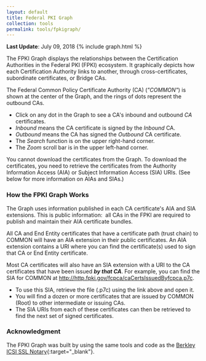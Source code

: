 ```yaml
---
layout: default 
title: Federal PKI Graph
collection: tools
permalink: tools/fpkigraph/
---
```

**Last Update**: July 09, 2018
{% include graph.html %}

The FPKI Graph displays the relationships between the Certification Authorities in the Federal PKI (FPKI) ecosystem. It graphically depicts how each Certification Authority links to another, through cross-certificates, subordinate certificates, or Bridge CAs.  

The Federal Common Policy Certificate Authority (CA) (_"COMMON"_) is shown at the center of the Graph, and the rings of dots represent the outbound CAs. 

- Click on any dot in the Graph to see a CA's inbound and outbound _CA_ certificates.
- _Inbound_ means the CA certificate is signed by the _Inbound_ CA.
- _Outbound_ means the CA has signed the _Outbound_ CA certificate.
- The _Search_ function is on the upper right-hand corner. 
- The _Zoom_ scroll bar is in the upper left-hand corner.

You cannot download the certificates from the Graph. To download the certificates, you need to retrieve the certificates from the Authority Information Access (AIA) or Subject Information Access (SIA) URIs. (See below for more information on AIAs and SIAs.)    

### How the FPKI Graph Works

The Graph uses information published in each CA certificate's AIA and SIA extensions. This is public information:&nbsp;&nbsp;all CAs in the FPKI are required to publish and maintain their AIA certificate bundles.

All CA and End Entity certificates that have a certificate path (trust chain) to COMMON will have an AIA extension in their public certificates. An AIA extension contains a URI where you can find the certificate(s) used to sign that CA or End Entity certificate.  

Most CA certificates will also have an SIA extension with a URI to the CA certificates that have been issued **_by that CA_**. For example, you can find the SIA for COMMON at http://http.fpki.gov/fcpca/caCertsIssuedByfcpca.p7c. 

- To use this SIA, retrieve the file (.p7c) using the link above and open it.   
- You will find a dozen or more certificates that are issued by COMMON (Root) to other intermediate or issuing CAs.  
- The SIA URIs from each of these certificates can then be retrieved to find the next set of signed certificates.

### Acknowledgment

The FPKI Graph was built by using the same tools and code as the [Berkley ICSI SSL Notary](https://notary.icsi.berkeley.edu/trust-tree/){:target="_blank"}. 
